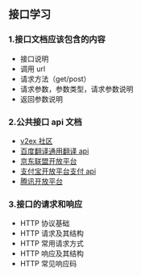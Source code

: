 ## 接口学习

### 1.接口文档应该包含的内容

- 接口说明
- 调用 url
- 请求方法（get/post）
- 请求参数，参数类型，请求参数说明
- 返回参数说明

### 2.公共接口 api 文档

- [v2ex 社区](https://www.v2ex.com/p/7v9TEc53)
- [百度翻译通用翻译 api](https://fanyi-api.baidu.com/doc/21)
- [京东联盟开放平台](https://union.jd.com/openplatform/api)
- [支付宝开放平台支付 api](https://docs.open.alipay.com/api)
- [腾讯开放平台](https://open.tencent.com/)

### 3.接口的请求和响应

- HTTP 协议基础
- HTTP 请求及其结构
- HTTP 常用请求方式
- HTTP 响应及其结构
- HTTP 常见响应码
